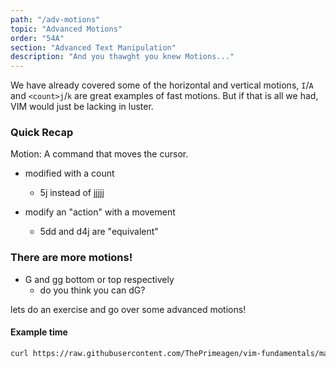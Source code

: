 ```yaml
---
path: "/adv-motions"
topic: "Advanced Motions"
order: "54A"
section: "Advanced Text Manipulation"
description: "And you thawght you knew Motions..."
---
```


We have already covered some of the horizontal and vertical motions, `I`/`A`
and `<count>j`/`k` are great examples of fast motions.  But if that is all we
had, VIM would just be lacking in luster.  

### Quick Recap
Motion: A command that moves the cursor.

* modified with a count
  * 5j instead of jjjjj

* modify an "action" with a movement
  * 5dd and d4j are "equivalent"

### There are more motions!
* G and gg bottom or top respectively
  * do you think you can dG?

lets do an exercise and go over some advanced motions!

#### Example time
```bash
curl https://raw.githubusercontent.com/ThePrimeagen/vim-fundamentals/master/course-website/lessons/exercise-6-motions.md > exercise.md && vim exercise.md
```

